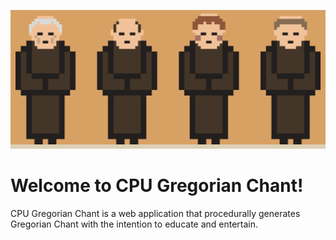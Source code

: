 ![](https://github.com/robbyae/cpu-gregorian-chant/blob/main/assets/img/monk-speak-gif.gif)

# Welcome to CPU Gregorian Chant!

CPU Gregorian Chant is a web application that procedurally generates Gregorian Chant with the intention to educate and entertain. 